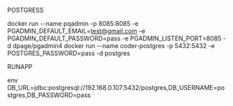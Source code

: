 POSTGRESS

docker run --name pqadmin -p 8085:8085 -e PGADMIN_DEFAULT_EMAIL=test@gmail.com -e PGADMIN_DEFAULT_PASSWORD=pass -e PGADMIN_LISTEN_PORT=8085  -d dpage/pgadmin4
docker run --name coder-postgres -p 5432:5432  -e POSTGRES_PASSWORD=pass -d postgres

RUNAPP

env DB_URL=jdbc:postgresql://192.168.0.107:5432/postgres,DB_USERNAME=postgres,DB_PASSWORD=pass
